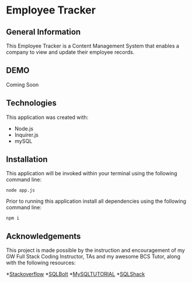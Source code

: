 # Employee Tracker

## General Information
This Employee Tracker is a Content Management System that enables a company to view and update their employee records.

## DEMO
Coming Soon

## Technologies
This application was created with: 

* Node.js
* Inquirer.js
* mySQL

## Installation
This application will be invoked within your terminal using the following command line:
```
node app.js
```
Prior to running this application install all dependencies using the following command line:
```
npm i
```

## Acknowledgements
This project is made possible by the instruction and encouragement of my GW Full Stack Coding Instructor, TAs and my awesome BCS Tutor, along with the following resources:

*[Stackoverflow](https://stackoverflow.com/)
*[SQLBolt](https://sqlbolt.com/)
*[MySQLTUTORIAL](https://www.mysqltutorial.org/)
*[SQLShack](https://www.sqlshack.com/)